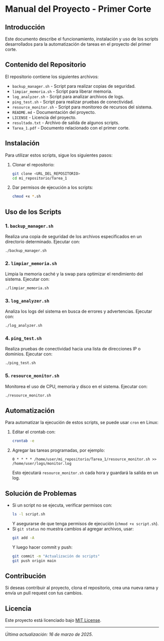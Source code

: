 # Manual del Proyecto - Primer Corte

## Introducción
Este documento describe el funcionamiento, instalación y uso de los scripts desarrollados para la automatización de tareas en el proyecto del primer corte.

## Contenido del Repositorio
El repositorio contiene los siguientes archivos:

- `backup_manager.sh` - Script para realizar copias de seguridad.
- `limpiar_memoria.sh` - Script para liberar memoria.
- `log_analyzer.sh` - Script para analizar archivos de logs.
- `ping_test.sh` - Script para realizar pruebas de conectividad.
- `resource_monitor.sh` - Script para monitoreo de recursos del sistema.
- `README.md` - Documentación del proyecto.
- `LICENSE` - Licencia del proyecto.
- `resultado.txt` - Archivo de salida de algunos scripts.
- `Tarea_1.pdf` - Documento relacionado con el primer corte.

## Instalación
Para utilizar estos scripts, sigue los siguientes pasos:

1. Clonar el repositorio:
   ```bash
   git clone <URL_DEL_REPOSITORIO>
   cd mi_repositorio/Tarea_1
   ```
2. Dar permisos de ejecución a los scripts:
   ```bash
   chmod +x *.sh
   ```

## Uso de los Scripts

### 1. `backup_manager.sh`
Realiza una copia de seguridad de los archivos especificados en un directorio determinado.
Ejecutar con:
   ```bash
   ./backup_manager.sh
   ```

### 2. `limpiar_memoria.sh`
Limpia la memoria caché y la swap para optimizar el rendimiento del sistema.
Ejecutar con:
   ```bash
   ./limpiar_memoria.sh
   ```

### 3. `log_analyzer.sh`
Analiza los logs del sistema en busca de errores y advertencias.
Ejecutar con:
   ```bash
   ./log_analyzer.sh
   ```

### 4. `ping_test.sh`
Realiza pruebas de conectividad hacia una lista de direcciones IP o dominios.
Ejecutar con:
   ```bash
   ./ping_test.sh
   ```

### 5. `resource_monitor.sh`
Monitorea el uso de CPU, memoria y disco en el sistema.
Ejecutar con:
   ```bash
   ./resource_monitor.sh
   ```

## Automatización
Para automatizar la ejecución de estos scripts, se puede usar `cron` en Linux:
1. Editar el crontab con:
   ```bash
   crontab -e
   ```
2. Agregar las tareas programadas, por ejemplo:
   ```
   0 * * * * /home/user/mi_repositorio/Tarea_1/resource_monitor.sh >> /home/user/logs/monitor.log
   ```
   Esto ejecutará `resource_monitor.sh` cada hora y guardará la salida en un log.

## Solución de Problemas
- Si un script no se ejecuta, verificar permisos con:
  ```bash
  ls -l script.sh
  ```
  Y asegurarse de que tenga permisos de ejecución (`chmod +x script.sh`).
- Si `git status` no muestra cambios al agregar archivos, usar:
  ```bash
  git add -A
  ```
  Y luego hacer commit y push:
  ```bash
  git commit -m "Actualización de scripts"
  git push origin main
  ```

## Contribución
Si deseas contribuir al proyecto, clona el repositorio, crea una nueva rama y envía un pull request con tus cambios.

## Licencia
Este proyecto está licenciado bajo [MIT License](LICENSE).

---

_Última actualización: 16 de marzo de 2025_.

